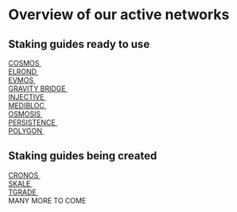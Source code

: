 # Overview of our active networks

## Staking guides ready to use

[COSMOS <img src="https://user-images.githubusercontent.com/95366163/146985926-4230d345-972f-485e-b9ce-0cf647b4fcc6.png" alt="" data-size="line">](../../markdowns/%7B%7B%20site\_url%20%7D%7D/Cosmos/)\
[ELROND <img src="https://user-images.githubusercontent.com/95366163/146986696-60e625c7-7966-48fa-bfd2-da671c451302.png" alt="" data-size="line">](../../markdowns/%7B%7B%20site\_url%20%7D%7D/Elrond/)\
[EVMOS <img src="https://user-images.githubusercontent.com/95366163/155012954-779c3988-e5a5-43c9-bc1b-72f5401e2e1d.png" alt="" data-size="line">](../../markdowns/%7B%7B%20site\_url%20%7D%7D/Evmos/)\
[GRAVITY BRIDGE <img src="https://user-images.githubusercontent.com/95366163/153582519-b821722b-2811-460c-8be4-a6f8c1e41f33.png" alt="" data-size="line">](../../markdowns/%7B%7B%20site\_url%20%7D%7D/Gravity\_Bridge/)\
[INJECTIVE <img src="https://user-images.githubusercontent.com/95366163/157484755-9c65e3e2-4cdc-4432-a0ee-d5a907943878.png" alt="" data-size="line">](../../markdowns/%7B%7B%20site\_url%20%7D%7D/Injective/)\
[MEDIBLOC <img src="https://user-images.githubusercontent.com/95366163/152367874-47b5660d-f3b4-46ee-aae4-72a995f816e8.png" alt="" data-size="line">](../../markdowns/%7B%7B%20site\_url%20%7D%7D/Medibloc/)\
[OSMOSIS <img src="https://user-images.githubusercontent.com/95366163/146988252-fc0e5f59-8c7a-4b16-bdbd-189b95d9ac5c.png" alt="" data-size="line">](../../markdowns/%7B%7B%20site\_url%20%7D%7D/Osmosis/)\
[PERSISTENCE <img src="https://user-images.githubusercontent.com/95366163/146986555-3060bdf6-661b-4627-b428-a381a308c959.png" alt="" data-size="line">](../../markdowns/%7B%7B%20site\_url%20%7D%7D/Persistence/)\
[POLYGON <img src="https://user-images.githubusercontent.com/95366163/146987400-d4f74af1-ec96-4d44-a593-19a118a18f95.png" alt="" data-size="line">](../../markdowns/%7B%7B%20site\_url%20%7D%7D/Polygon/)

## Staking guides being created

[CRONOS <img src="https://user-images.githubusercontent.com/95366163/199702174-c0837c80-2b2b-46e2-b5f4-cc3fe9a4164a.png" alt="" data-size="line">](../../markdowns/%7B%7B%20site\_url%20%7D%7D/Cronos/)\
[SKALE <img src="https://user-images.githubusercontent.com/95366163/147960652-7d579e98-1d34-45d6-bf46-0863f40b163a.png" alt="" data-size="line">](../../markdowns/%7B%7B%20site\_url%20%7D%7D/Skale/)\
[TGRADE <img src="https://user-images.githubusercontent.com/95366163/199702935-2cadf0ca-200f-491f-a809-a832e11c9da1.png" alt="" data-size="line">](../../markdowns/%7B%7B%20site\_url%20%7D%7D/Tgrade/)\
MANY MORE TO COME <img src="https://user-images.githubusercontent.com/95366163/148103993-35fa382d-74ed-4385-9d57-276dd12ebb9c.png" alt="" data-size="line">
